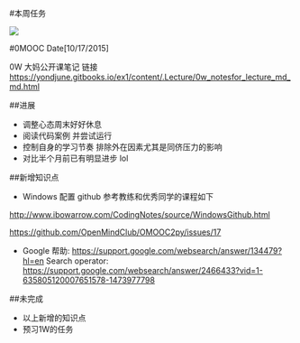 #本周任务

![](QQ截图20151016153936.jpg)

#0MOOC Date[10/17/2015]

0W 大妈公开课笔记 链接
https://yondjune.gitbooks.io/ex1/content/.Lecture/0w_notesfor_lecture_md_md.html


##进展
- 调整心态周末好好休息
- 阅读代码案例 并尝试运行
- 控制自身的学习节奏 排除外在因素尤其是同侪压力的影响 
- 对比半个月前已有明显进步 lol


##新增知识点

- Windows 配置 github 参考教练和优秀同学的课程如下

http://www.ibowarrow.com/CodingNotes/source/WindowsGithub.html

https://github.com/OpenMindClub/OMOOC2py/issues/17


- Google 帮助:
https://support.google.com/websearch/answer/134479?hl=en
Search operator:
https://support.google.com/websearch/answer/2466433?vid=1-635805120007651578-1473977798



##未完成

- 以上新增的知识点
- 预习1W的任务


